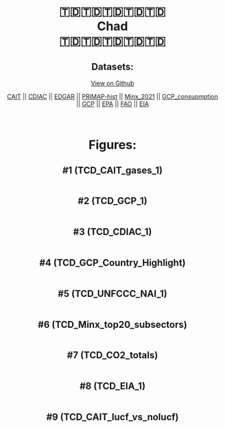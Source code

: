 
<center>
<h1 align="center">
🇹🇩🇹🇩🇹🇩🇹🇩🇹🇩
<br>
Chad
<br>
🇹🇩🇹🇩🇹🇩🇹🇩🇹🇩
</h1>
<h2>Datasets:</h2>
<p><a href="https://github.com/dquintani/GreenhouseData/tree/master/country_data/TCD_Chad/data">View on Github</a>
<br></p><p><a href="data/TCD_CAIT.csv">CAIT</a> || <a href="data/TCD_CDIAC.csv">CDIAC</a> || <a href="data/TCD_EDGAR.csv">EDGAR</a> || <a href="data/TCD_PRIMAP-hist.csv">PRIMAP-hist</a> || <a href="data/TCD_Minx_2021.csv">Minx_2021</a> || <a href="data/TCD_GCP_consupmption.csv">GCP_consupmption</a> || <a href="data/TCD_GCP.csv">GCP</a> || <a href="data/TCD_EPA.csv">EPA</a> || <a href="data/TCD_FAO.csv">FAO</a> || <a href="data/TCD_EIA.csv">EIA</a></p><p><br></p>
<h1>Figures:</h1><h2>#1 (TCD_CAIT_gases_1)</h2>
<p><img alt="" src="figures/TCD_CAIT_gases_1.png" /></p><h2>#2 (TCD_GCP_1)</h2>
<p><img alt="" src="figures/TCD_GCP_1.png" /></p><h2>#3 (TCD_CDIAC_1)</h2>
<p><img alt="" src="figures/TCD_CDIAC_1.png" /></p><h2>#4 (TCD_GCP_Country_Highlight)</h2>
<p><img alt="" src="figures/TCD_GCP_Country_Highlight.png" /></p><h2>#5 (TCD_UNFCCC_NAI_1)</h2>
<p><img alt="" src="figures/TCD_UNFCCC_NAI_1.png" /></p><h2>#6 (TCD_Minx_top20_subsectors)</h2>
<p><img alt="" src="figures/TCD_Minx_top20_subsectors.png" /></p><h2>#7 (TCD_CO2_totals)</h2>
<p><img alt="" src="figures/TCD_CO2_totals.png" /></p><h2>#8 (TCD_EIA_1)</h2>
<p><img alt="" src="figures/TCD_EIA_1.png" /></p><h2>#9 (TCD_CAIT_lucf_vs_nolucf)</h2>
<p><img alt="" src="figures/TCD_CAIT_lucf_vs_nolucf.png" /></p>